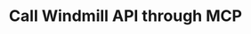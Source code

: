 ---
slug: mcp-api-endpoints
title: Call Windmill API through MCP
version: v1.520.0
tags: ['MCP']
description: Windmill's MCP integration now provides API endpoints for comprehensive workspace management, enabling programmatic control of Jobs, Resources, Variables, Schedules, and Workers through the Model Context Protocol.
features:
  [
    'Add access to the windmill API through the MCP server',
  ]
docs: /docs/core_concepts/mcp
---